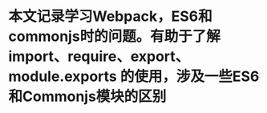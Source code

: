 # 本文记录学习Webpack，ES6和commonjs时的问题。有助于了解import、require、export、module.exports 的使用，涉及一些ES6和Commonjs模块的区别
